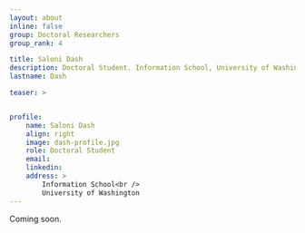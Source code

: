 ```yaml
---
layout: about
inline: false
group: Doctoral Researchers
group_rank: 4

title: Saloni Dash
description: Doctoral Student. Information School, University of Washington
lastname: Dash

teaser: >


profile:
    name: Saloni Dash
    align: right
    image: dash-profile.jpg
    role: Doctoral Student
    email: 
    linkedin: 
    address: >
        Information School<br />
        University of Washington
---
```


Coming soon. 

